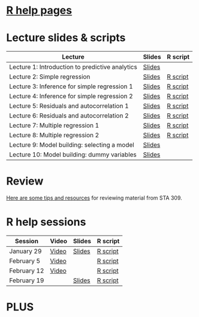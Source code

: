 # [R help pages](r-help.md)

# Lecture slides & scripts

| Lecture | Slides | R script |
| ------- | ------ | -------- |
| Lecture 1: Introduction to predictive analytics | [Slides](slides/lecture-01/lecture-01.pdf) | |
| Lecture 2: Simple regression | [Slides](slides/lecture-02/lecture-02.pdf) | [R script](lecture-scripts/lecture-02.R) |
| Lecture 3: Inference for simple regression 1 | [Slides](slides/lecture-03/lecture-03.pdf) | [R script](lecture-scripts/lecture-03.R)|
| Lecture 4: Inference for simple regression 2 | [Slides](slides/lecture-04/lecture-04.pdf) | [R script](lecture-scripts/lecture-04.R) |
| Lecture 5: Residuals and autocorrelation 1 | [Slides](slides/lecture-05/lecture-05.pdf) | [R script](lecture-scripts/lecture-05.R) |
| Lecture 6: Residuals and autocorrelation 2 | [Slides](slides/lecture-06/lecture-06.pdf) | [R script](lecture-scripts/lecture-06.R)  |
| Lecture 7: Multiple regression 1 | [Slides](slides/lecture-07/lecture-07.pdf) |  [R script](lecture-scripts/lecture-07.R)  |
| Lecture 8: Multiple regression 2 | [Slides](slides/lecture-08/lecture-08.pdf) | [R script](lecture-scripts/lecture-08.R) |
| Lecture 9: Model building: selecting a model | [Slides](slides/lecture-09/lecture-09.pdf) |  |
| Lecture 10: Model building: dummy variables | [Slides](slides/lecture-10/lecture-10.pdf) |  |

# Review

[Here are some tips and resources](review.md) for reviewing material from STA 309.

# R help sessions

| Session | Video | Slides | R script |
| ------- | ----- | ------ | -------- |
| January 29 | [Video](https://www.youtube.com/watch?feature=youtu.be&v=hndsRNwqUXM&app=desktop) | [Slides](help-session-slides/session-01.pdf) | [R script](help-session-scripts/session-01.R)|
| February 5 | [Video](https://www.youtube.com/watch?v=7w38e3gE8zE) | | [R script](help-session-scripts/session-02.R)|
| February 12 | [Video](https://youtu.be/up_Wqd_5pZw) | | [R script](help-session-scripts/session-03.R)|
| February 19 |  | [Slides](help-session-slides/session-04.pdf) | [R script](help-session-scripts/session-04.R)|

# PLUS

